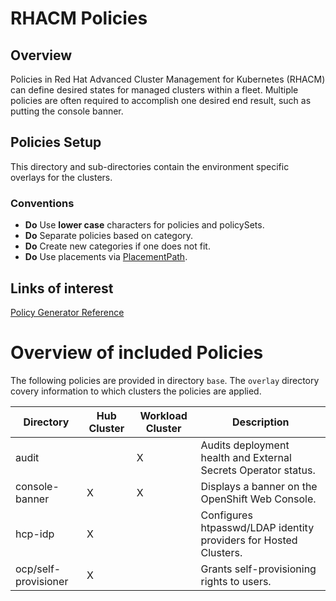 # RHACM Policies

## Overview
Policies in Red Hat Advanced Cluster Management for Kubernetes (RHACM) can define desired states for managed clusters within a fleet. Multiple policies are often required to accomplish one desired end result, such as putting the console banner.

## Policies Setup
This directory and sub-directories contain the environment specific overlays for the clusters.

### Conventions
* **Do** Use **lower case** characters for policies and policySets.
* **Do** Separate policies based on category.
* **Do** Create new categories if one does not fit.
* **Do** Use placements via [PlacementPath](https://github.com/stolostron/policy-generator-plugin/blob/main/docs/policygenerator-reference.yaml#L146).

## Links of interest
[Policy Generator Reference](https://github.com/stolostron/policy-generator-plugin/blob/main/docs/policygenerator-reference.yaml)

# Overview of included Policies

The following policies are provided in directory `base`.
The `overlay` directory covery information to which clusters the policies are applied.

| **Directory** | **Hub Cluster** | **Workload Cluster** | **Description** |
|---|---|---|---|
| audit | | X | Audits deployment health and External Secrets Operator status. |
| console-banner | X | X | Displays a banner on the OpenShift Web Console. |
| hcp-idp | X | | Configures htpasswd/LDAP identity providers for Hosted Clusters. |
| ocp/self-provisioner | X | | Grants self-provisioning rights to users. |

